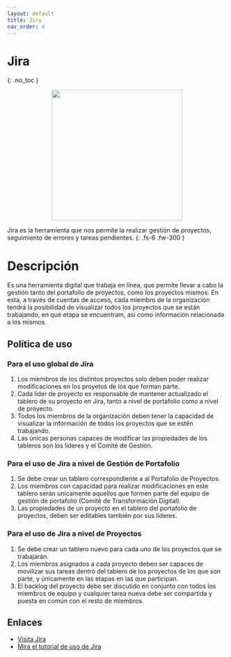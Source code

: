 ```yaml
---
layout: default
title: Jira
nav_order: 4
---
```


# Jira
{: .no_toc }

<p align="center">
  <img width="300" src="https://jira.claro.com.gt/images/atlassian-jira-logo-large.png">
</p>

Jira es la herramienta que nos permite la realizar gestión de proyectos, seguimiento de errores y tareas pendientes.
{: .fs-6 .fw-300 }

# Descripción

Es una herramienta digital que trabaja en línea, que permite llevar a cabo la gestión tanto del portafolio de proyectos, como los proyectos mismos. En esta, a través de cuentas de acceso, cada miembro de la organización tendrá la posibilidad de visualizar todos los proyectos que se están trabajando, en qué etapa se encuentram, así como información relacionada a los mismos.

## Política de uso

### Para el uso global de Jira
1. Los miembros de los distintos proyectos solo deben poder realizar modificaciones en los proyetos de los que forman parte.
2. Cada lider de proyecto es responsable de mantener actualizado el tablero de su proyecto en Jira, tanto a nivel de portafolio como a nivel de proyecto.
3. Todos los miembros de la organización deben tener la capacidad de visualizar la información de todos los proyectos que se estén trabajando.
4. Las únicas personas capaces de modificar las propiedades de los tableros son los líderes y el Comité de Gestión.

### Para el uso de Jira a nivel de Gestión de Portafolio
1. Se debe crear un tablero correspondiente a al Portafolio de Proyectos.
2. Los miembros con capacidad para realizar modificaciones en este tablero serán unicamente aquellos que formen parte del equipo de gestión de portafolio (Comité de Transformación Digital).
3. Las propiedades de un proyecto en el tablero del portafolio de proyectos, deben ser editables también por sus líderes.

### Para el uso de Jira a nivel de Proyectos
1. Se debe crear un tablero nuevo para cada uno de los proyectos que se trabajarán.
2. Los miembros asignados a cada proyecto deben ser capaces de movilizar sus tareas dentro del tablero de los proyectos de los que son parte, y únicamente en las etapas en las que participan.
3. El backlog del proyecto debe ser discutido en conjunto con todos los miembros de equipo y cualquier tarea nueva debe ser compartida y puesta en común con el resto de miembros.

## Enlaces

- [Visita Jira](https://www.atlassian.com/es/software/jira)
- [Mira el tutorial de uso de Jira](https://www.atlassian.com/es/software/jira/guides/getting-started/basics#step-1-create-a-project)

